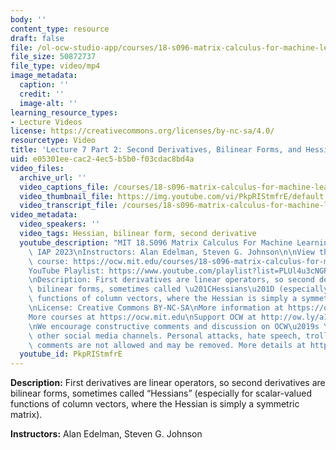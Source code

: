 ```yaml
---
body: ''
content_type: resource
draft: false
file: /ol-ocw-studio-app/courses/18-s096-matrix-calculus-for-machine-learning-and-beyond-january-iap-2023/ocw_18s096_lecture07-part2_2023feb01_360p_16_9.mp4
file_size: 50872737
file_type: video/mp4
image_metadata:
  caption: ''
  credit: ''
  image-alt: ''
learning_resource_types:
- Lecture Videos
license: https://creativecommons.org/licenses/by-nc-sa/4.0/
resourcetype: Video
title: 'Lecture 7 Part 2: Second Derivatives, Bilinear Forms, and Hessian Matrices'
uid: e05301ee-cac2-4ec5-b5b0-f03cdac8bd4a
video_files:
  archive_url: ''
  video_captions_file: /courses/18-s096-matrix-calculus-for-machine-learning-and-beyond-january-iap-2023/19fn4Quy6Akz0fP5-RDIHQp0dqMAl8mrH_transcript.webvtt
  video_thumbnail_file: https://img.youtube.com/vi/PkpRIStmfrE/default.jpg
  video_transcript_file: /courses/18-s096-matrix-calculus-for-machine-learning-and-beyond-january-iap-2023/19fn4Quy6Akz0fP5-RDIHQp0dqMAl8mrH_transcript.pdf
video_metadata:
  video_speakers: ''
  video_tags: Hessian, bilinear form, second derivative
  youtube_description: "MIT 18.S096 Matrix Calculus For Machine Learning And Beyond,\
    \ IAP 2023\nInstructors: Alan Edelman, Steven G. Johnson\n\nView the complete\
    \ course: https://ocw.mit.edu/courses/18-s096-matrix-calculus-for-machine-learning-and-beyond-january-iap-2023/\n\
    YouTube Playlist: https://www.youtube.com/playlist?list=PLUl4u3cNGP62EaLLH92E_VCN4izBKK6OE\n\
    \nDescription: First derivatives are linear operators, so second derivatives are\
    \ bilinear forms, sometimes called \u201CHessians\u201D (especially for scalar-valued\
    \ functions of column vectors, where the Hessian is simply a symmetric matrix).\n\
    \nLicense: Creative Commons BY-NC-SA\nMore information at https://ocw.mit.edu/terms\n\
    More courses at https://ocw.mit.edu\nSupport OCW at http://ow.ly/a1If50zVRlQ\n\
    \nWe encourage constructive comments and discussion on OCW\u2019s YouTube and\
    \ other social media channels. Personal attacks, hate speech, trolling, and inappropriate\
    \ comments are not allowed and may be removed. More details at https://ocw.mit.edu/comments.\n"
  youtube_id: PkpRIStmfrE
---
```

**Description:** First derivatives are linear operators, so second derivatives are bilinear forms, sometimes called “Hessians” (especially for scalar-valued functions of column vectors, where the Hessian is simply a symmetric matrix).

**Instructors:** Alan Edelman, Steven G. Johnson
